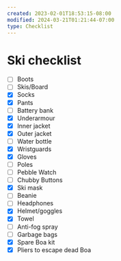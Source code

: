 ```yaml
---
created: 2023-02-01T18:53:15-08:00
modified: 2024-03-21T01:21:44-07:00
type: Checklist
---
```


# Ski checklist

- [ ] Boots
- [ ] Skis/Board
- [x] Socks
- [x] Pants
- [ ] Battery bank
- [x] Underarmour
- [x] Inner jacket
- [x] Outer jacket
- [ ] Water bottle
- [x] Wristguards
- [x] Gloves
- [ ] Poles
- [ ] Pebble Watch
- [ ] Chubby Buttons
- [x] Ski mask
- [ ] Beanie
- [ ] Headphones
- [x] Helmet/goggles
- [x] Towel 
- [ ] Anti-fog spray
- [ ] Garbage bags
- [x] Spare Boa kit
- [x] Pliers to escape dead Boa
